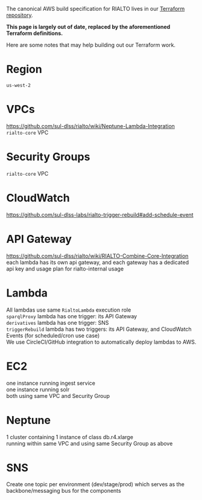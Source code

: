 The canonical AWS build specification for RIALTO lives in our [Terraform repository](https://github.com/sul-dlss/terraform-aws).

**This page is largely out of date, replaced by the aforementioned Terraform definitions.**

Here are some notes that may help building out our Terraform work.

# Region

`us-west-2`

# VPCs 

https://github.com/sul-dlss/rialto/wiki/Neptune-Lambda-Integration  
`rialto-core` VPC

# Security Groups

`rialto-core` VPC

# CloudWatch

https://github.com/sul-dlss-labs/rialto-trigger-rebuild#add-schedule-event

# API Gateway 

https://github.com/sul-dlss/rialto/wiki/RIALTO-Combine-Core-Integration  
each lambda has its own api gateway, and each gateway has a dedicated api key and usage plan for rialto-internal usage

# Lambda

All lambdas use same `RialtoLambda` execution role  
`sparqlProxy` lambda has one trigger: its API Gateway  
`derivatives` lambda has one trigger: SNS  
`triggerRebuild` lambda has two triggers: its API Gateway, and CloudWatch Events (for scheduled/cron use case)  
We use CircleCI/GitHub integration to automatically deploy lambdas to AWS.  

# EC2

one instance running ingest service  
one instance running solr  
both using same VPC and Security Group  

# Neptune

1 cluster containing 1 instance of class db.r4.xlarge  
running within same VPC and using same Security Group as above

# SNS 

Create one topic per environment (dev/stage/prod) which serves as the backbone/messaging bus for the components